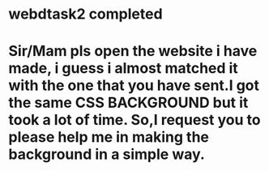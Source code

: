 # webdtask2 completed
# Sir/Mam pls open the website i have made, i guess i almost matched it with the one that you have sent.I got the same CSS BACKGROUND but it took a lot of time. So,I request you to please help me in making the background in a simple way.
